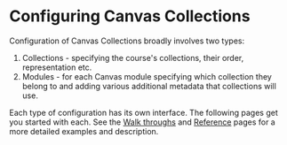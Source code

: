 # Configuring Canvas Collections

Configuration of Canvas Collections broadly involves two types:

1. Collections - specifying the course's collections, their order, representation etc.
2. Modules - for each Canvas module specifying which collection they belong to and adding various additional metadata that collections will use.

Each type of configuration has its own interface. The following pages get you started with each. See the [Walk throughs](../../walk-throughs/available.md) and [Reference](../../reference/overview.md) pages for a more detailed examples and description.